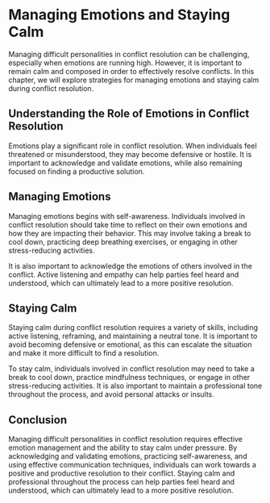 Managing Emotions and Staying Calm
======================================================================================================

Managing difficult personalities in conflict resolution can be challenging, especially when emotions are running high. However, it is important to remain calm and composed in order to effectively resolve conflicts. In this chapter, we will explore strategies for managing emotions and staying calm during conflict resolution.

Understanding the Role of Emotions in Conflict Resolution
---------------------------------------------------------

Emotions play a significant role in conflict resolution. When individuals feel threatened or misunderstood, they may become defensive or hostile. It is important to acknowledge and validate emotions, while also remaining focused on finding a productive solution.

Managing Emotions
-----------------

Managing emotions begins with self-awareness. Individuals involved in conflict resolution should take time to reflect on their own emotions and how they are impacting their behavior. This may involve taking a break to cool down, practicing deep breathing exercises, or engaging in other stress-reducing activities.

It is also important to acknowledge the emotions of others involved in the conflict. Active listening and empathy can help parties feel heard and understood, which can ultimately lead to a more positive resolution.

Staying Calm
------------

Staying calm during conflict resolution requires a variety of skills, including active listening, reframing, and maintaining a neutral tone. It is important to avoid becoming defensive or emotional, as this can escalate the situation and make it more difficult to find a resolution.

To stay calm, individuals involved in conflict resolution may need to take a break to cool down, practice mindfulness techniques, or engage in other stress-reducing activities. It is also important to maintain a professional tone throughout the process, and avoid personal attacks or insults.

Conclusion
----------

Managing difficult personalities in conflict resolution requires effective emotion management and the ability to stay calm under pressure. By acknowledging and validating emotions, practicing self-awareness, and using effective communication techniques, individuals can work towards a positive and productive resolution to their conflict. Staying calm and professional throughout the process can help parties feel heard and understood, which can ultimately lead to a more positive resolution.

